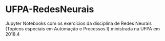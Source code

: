 # UFPA-RedesNeurais
Jupyter Notebooks com os exercícios da disciplina de Redes Neurais (Tópicos especiais em Automação e Processos I) ministrada na UFPA em 2018.4
